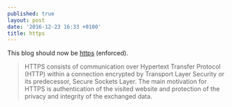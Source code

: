 ```yaml
---
published: true
layout: post
date: '2016-12-23 16:33 +0100'
title: https
---
```

This blog should now be [https](https://en.wikipedia.org/wiki/HTTPS) (enforced).

> HTTPS consists of communication over Hypertext Transfer Protocol (HTTP) within a connection encrypted by Transport Layer Security or its predecessor, Secure Sockets Layer. The main motivation for HTTPS is authentication of the visited website and protection of the privacy and integrity of the exchanged data.